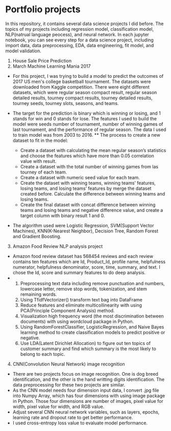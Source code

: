 # Portfolio projects

In this repository, it contains several data science projects I did before. The topics of my projects including regression model, classification model, NLP(natrual language peocess), and neural network. In each jupyter notebook, you can see every step for a data science project, including import data, data preprocessing, EDA, data engineering, fit model, and model validation.

1. House Sale Price Prediction
2. March Machine Learning Mania 2017

* For this project, I was trying to build a model to predict the outcomes of 2017 US men's college basketball tournament. The datasets were downloaded from Kaggle competition. There were eight different datasets, which were regular season compact result, regular season detailed results, tourney compact results, tourney detailed results, tourney seeds, tourney slots, seasons, and teams.
* The target for the prediction is binary which is winning or losing, and 1 stands for win and 0 stands for lose. The features I used to build the model were seeds number of tournament, number of winning games of last tournament, and the performance of regular season. The data I used to train model was from 2003 to 2016.
** The process to create a new dataset to fit in the model: 
  * Create a dataset with calculating the mean regular season’s statistics and choose the features which have more than 0.05 correlation value with result. 
  * Create a dataset with the total number of winning games from las tourney of each team. 
  * Create a dataset with numeric seed value for each team. 
  * Create the dataset with winning teams, winning teams’ features, losing teams, and losing teams’ features by merge the dataset created before. Calculate the difference between winning teams and losing teams. 
  * Create the final dataset with concat difference between winning teams and losing teams and  negative difference value, and create a target column with binary result 1 and 0.

* The algorithm used were Logistic Regression, SVM(Support Vector Machines), KNN(K-Nearest Neighbor), Decision Tree, Random Forest and Gradient Boosting.


3. Amazon Food Review NLP analysis project

* Amazon food review dataset has 568454 reviews and each review contains ten features which are Id, Product_Id, profile name, helpfulness numerator, helpfulness denominator, score, time, summary, and text. I chose the Id, score and summary features to do deep analysis.
* 1. Preprocessing text data including remove punctuation and numbers, lowercase letter, remove stop words, tokenization, and stem remaining words.
    2. Using TfidfVectorizer() transform text bag into DataFrame
    3. Reduce features and eliminate multicollinearity with using PCA(Principle Component Analysis) method.
    4. Visualization high frequency word (the most discrimination between documents) with using wordcloud package in Python.
    5. Using RandomForestClassifier, LogisticRegression, and Naive Bayes learning method to create classification models to predict positive or negative.
    6. Use LDA(Latent Dirichlet Allocation) to figure out ten topics of customer summary and find which summary is the most likely to belong to each topic.

4. CNN(Convolution Neural Network) image recognition 
* There are two projects focus on image recognition. One is dog breed identification, and the other is the hand writting digits identification. The data preprocessing for these two projects are similar.
* As the CNN model needs four dimension input data, I convert .jpg file into Numpy Array, which has four dimensions with using image package in Python. Those four dimensions are number of images, pixel value for width, pixel value for width, and RGB value.
* Adjust several CNN neural network variables, such as layers, epochs, learning rate and dropout rate to get better performance.
* I used cross-entropy loss value to evaluate model performance.

